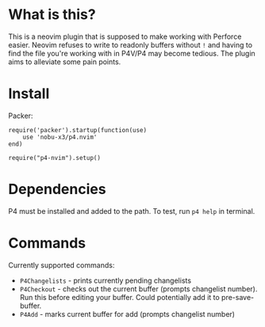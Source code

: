 # What is this?
This is a neovim plugin that is supposed to make working with Perforce easier. Neovim refuses to write to readonly buffers without `!` and having to find the file you're working with in P4V/P4 may become tedious. The plugin aims to alleviate some pain points.

# Install
Packer:
```
require('packer').startup(function(use)
	use 'nobu-x3/p4.nvim'
end)

require("p4-nvim").setup()
```


# Dependencies
P4 must be installed and added to the path. To test, run `p4 help` in terminal.

# Commands
Currently supported commands:
* `P4Changelists` - prints currently pending changelists
* `P4Checkout` - checks out the current buffer (prompts changelist number). Run this before editing your buffer. Could potentially add it to pre-save-buffer.
* `P4Add` - marks current buffer for add (prompts changelist number)

